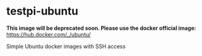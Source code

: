 testpi-ubuntu
============

**This image will be deprecated soon. Please use the docker official image:** https://hub.docker.com/_/ubuntu/



Simple Ubuntu docker images with SSH access

